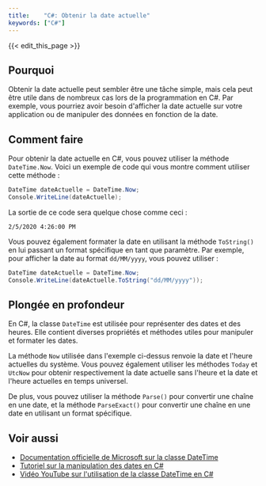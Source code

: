 ```yaml
---
title:    "C#: Obtenir la date actuelle"
keywords: ["C#"]
---
```


{{< edit_this_page >}}

## Pourquoi

Obtenir la date actuelle peut sembler être une tâche simple, mais cela peut être utile dans de nombreux cas lors de la programmation en C#. Par exemple, vous pourriez avoir besoin d'afficher la date actuelle sur votre application ou de manipuler des données en fonction de la date.

## Comment faire

Pour obtenir la date actuelle en C#, vous pouvez utiliser la méthode `DateTime.Now`. Voici un exemple de code qui vous montre comment utiliser cette méthode :

```C#
DateTime dateActuelle = DateTime.Now;
Console.WriteLine(dateActuelle);
```

La sortie de ce code sera quelque chose comme ceci :

```
2/5/2020 4:26:00 PM
```

Vous pouvez également formater la date en utilisant la méthode `ToString()` en lui passant un format spécifique en tant que paramètre. Par exemple, pour afficher la date au format `dd/MM/yyyy`, vous pouvez utiliser :

```C#
DateTime dateActuelle = DateTime.Now;
Console.WriteLine(dateActuelle.ToString("dd/MM/yyyy"));
```

## Plongée en profondeur

En C#, la classe `DateTime` est utilisée pour représenter des dates et des heures. Elle contient diverses propriétés et méthodes utiles pour manipuler et formater les dates.

La méthode `Now` utilisée dans l'exemple ci-dessus renvoie la date et l'heure actuelles du système. Vous pouvez également utiliser les méthodes `Today` et `UtcNow` pour obtenir respectivement la date actuelle sans l'heure et la date et l'heure actuelles en temps universel.

De plus, vous pouvez utiliser la méthode `Parse()` pour convertir une chaîne en une date, et la méthode `ParseExact()` pour convertir une chaîne en une date en utilisant un format spécifique.

## Voir aussi

- [Documentation officielle de Microsoft sur la classe DateTime](https://docs.microsoft.com/fr-fr/dotnet/api/system.datetime?view=netcore-3.1)
- [Tutoriel sur la manipulation des dates en C#](https://www.c-sharpcorner.com/article/date-manipulation-in-c-sharp/)
- [Vidéo YouTube sur l'utilisation de la classe DateTime en C#](https://www.youtube.com/watch?v=bkSxMjXpCbA)